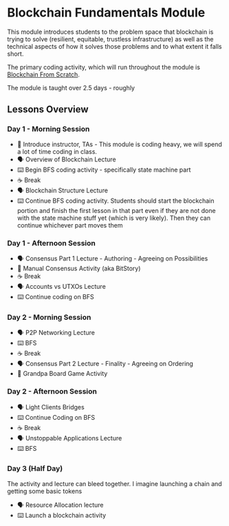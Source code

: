 # Blockchain Fundamentals Module

This module introduces students to the problem space that blockchain is trying to solve (resilient, equitable, trustless infrastructure) as well as the technical aspects of how it solves those problems and to what extent it falls short.

The primary coding activity, which will run throughout the module is [Blockchain From Scratch](https://github.com/JoshOrndorff/blockchain-from-scratch/).

The module is taught over 2.5 days - roughly

## Lessons Overview

### Day 1 - Morning Session

- 📛 Introduce instructor, TAs - This module is coding heavy, we will spend a lot of time coding in class.
- 🗣️ Overview of Blockchain Lecture
- ⌨️ Begin BFS coding activity - specifically state machine part
- ☕ Break
- 🗣️ Blockchain Structure Lecture
- ⌨️ Continue BFS coding activity. Students should start the blockchain portion and finish the first lesson in that part even if they are not done with the state machine stuff yet (which is very likely). Then they can continue whichever part moves them

### Day 1 - Afternoon Session

- 🗣️ Consensus Part 1 Lecture - Authoring - Agreeing on Possibilities
- 🎲 Manual Consensus Activity (aka BitStory)
- ☕ Break
- 🗣️ Accounts vs UTXOs Lecture
- ⌨️ Continue coding on BFS

### Day 2 - Morning Session

- 🗣️ P2P Networking Lecture
- ⌨️ BFS
- ☕ Break
- 🗣️ Consensus Part 2 Lecture - Finality - Agreeing on Ordering
- 🎲 Grandpa Board Game Activity

### Day 2 - Afternoon Session

- 🗣️ Light Clients Bridges
- ⌨️ Continue Coding on BFS
- ☕ Break
- 🗣️ Unstoppable Applications Lecture
- ⌨️ BFS

### Day 3 (Half Day)

The activity and lecture can bleed together. I imagine launching a chain and getting some basic tokens

- 🗣️ Resource Allocation lecture
- ⌨️ Launch a blockchain activity
